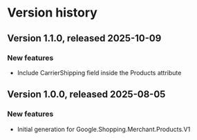 # Version history

## Version 1.1.0, released 2025-10-09

### New features

- Include CarrierShipping field inside the Products attribute

## Version 1.0.0, released 2025-08-05

### New features

- Initial generation for Google.Shopping.Merchant.Products.V1

